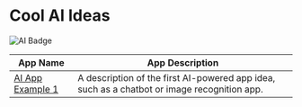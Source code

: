 # Cool AI Ideas  
![AI Badge](https://img.shields.io/badge/AI--blue.svg)

| App Name             | App Description                                                                 |  
| -------------------- | ------------------------------------------------------------------------------- |  
| [AI App Example 1](https://example.com) | A description of the first AI-powered app idea, such as a chatbot or image recognition app. |  
